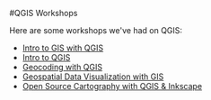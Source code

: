 #QGIS Workshops

Here are some workshops we've had on QGIS:

* [Intro to GIS with QGIS](https://github.com/MicheleTobias/Intro-to-Desktop-GIS-with-QGIS)
* [Intro to QGIS](https://github.com/maptimedavis/MaptimeDavis/tree/master/QGIS/IntroToQGIS)
* [Geocoding with QGIS](https://github.com/MicheleTobias/geocoding-workshop)
* [Geospatial Data Visualization with GIS](https://github.com/MicheleTobias/Geospatial-Data-Visualization)
* [Open Source Cartography with QGIS & Inkscape](https://github.com/MicheleTobias/OpenSourceCartography)
